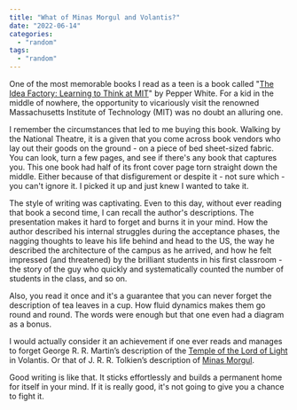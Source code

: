 ```yaml
---
title: "What of Minas Morgul and Volantis?"
date: "2022-06-14"
categories: 
  - "random"
tags: 
  - "random"
---
```


One of the most memorable books I read as a teen is a book called "[The Idea Factory: Learning to Think at MIT](https://www.amazon.com/Idea-Factory-Learning-Think-MIT/dp/0262731428)" by Pepper White. For a kid in the middle of nowhere, the opportunity to vicariously visit the renowned Massachusetts Institute of Technology (MIT) was no doubt an alluring one.

I remember the circumstances that led to me buying this book. Walking by the National Theatre, it is a given that you come across book vendors who lay out their goods on the ground - on a piece of bed sheet-sized fabric. You can look, turn a few pages, and see if there's any book that captures you. This one book had half of its front cover page torn straight down the middle. Either because of that disfigurement or despite it - not sure which - you can't ignore it. I picked it up and just knew I wanted to take it.

The style of writing was captivating. Even to this day, without ever reading that book a second time, I can recall the author's descriptions. The presentation makes it hard to forget and burns it in your mind. How the author described his internal struggles during the acceptance phases, the nagging thoughts to leave his life behind and head to the US, the way he described the architecture of the campus as he arrived, and how he felt impressed (and threatened) by the brilliant students in his first classroom - the story of the guy who quickly and systematically counted the number of students in the class, and so on.

Also, you read it once and it's a guarantee that you can never forget the description of tea leaves in a cup. How fluid dynamics makes them go round and round. The words were enough but that one even had a diagram as a bonus.

I would actually consider it an achievement if one ever reads and manages to forget George R. R. Martin’s description of the [Temple of the Lord of Light](https://awoiaf.westeros.org/index.php/Temple_of_the_Lord_of_Light) in Volantis. Or that of J. R. R. Tolkien’s description of [Minas Morgul](https://lotr.fandom.com/wiki/Minas_Morgul).

Good writing is like that. It sticks effortlessly and builds a permanent home for itself in your mind. If it is really good, it's not going to give you a chance to fight it.
